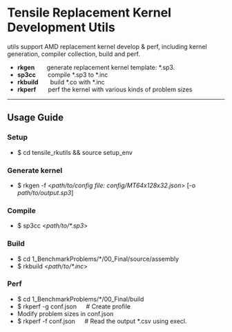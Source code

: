 # Tensile Replacement Kernel Development Utils
utils support AMD replacement kernel develop & perf, including kernel generation, compiler collection, build and perf.

- **rkgen**&emsp;&emsp;generate replacement kernel template: \*.sp3.
- **sp3cc**&emsp;&emsp;compile \*.sp3 to \*.inc
- **rkbuild**&emsp;&emsp;build \*.co with \*.inc
- **rkperf**&emsp;&emsp;perf the kernel with various kinds of problem sizes

---

## Usage Guide

### Setup
- $ cd tensile_rkutils && source setup_env

### Generate kernel
- $ rkgen -f <*path/to/config file: config/MT64x128x32.json*> [-o *path/to/output.sp3*]

### Compile
- $ sp3cc <*path/to/\*.sp3*>

### Build
- $ cd 1_BenchmarkProblems/\*/00_Final/source/assembly
- $ rkbuild <*path/to/\*.inc*>

### Perf
- $ cd 1_BenchmarkProblems/\*/00_Final/build
- $ rkperf -g conf.json  &emsp; # Create profile
- Modify problem sizes in conf.json
- $ rkperf -f conf.json  &emsp; # Read the output \*.csv using execl.
